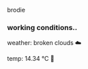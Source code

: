 brodie

<!--weather_start-->
### working conditions..

weather: broken clouds ☁️

temp: 14.34 °C 👕

<!--weather_end-->
